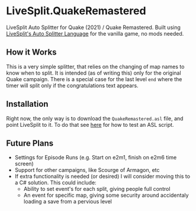 # LiveSplit.QuakeRemastered

LiveSplit Auto Splitter for Quake (2021) / Quake Remastered. Built using [LiveSplit's Auto Splitter Language](https://github.com/LiveSplit/LiveSplit.AutoSplitters/blob/master/README.md) for the vanilla game, no mods needed.

## How it Works

This is a very simple splitter, that relies on the changing of map names to know when to split. It is intended (as of writing this) only for the original Quake campaign. There is a special case for the last level `end` where the timer will split only if the congratulations text appears.

## Installation

Right now, the only way is to download the `QuakeRemastered.asl` file, and point LiveSplit to it. To do that see [here](https://github.com/LiveSplit/LiveSplit.AutoSplitters/blob/master/README.md#testing-your-script) for how to test an ASL script.

## Future Plans

- Settings for Episode Runs (e.g. Start on e2m1, finish on e2m6 time screen)
- Support for other campaigns, like Scourge of Armagon, etc
- If extra functionality is needed (or desired) I will consider moving this to a C# solution. This could include:
    - Ability to set event's for each split, giving people full control
    - An event for specific map, giving some security around accidentaly loading a save from a pervious level